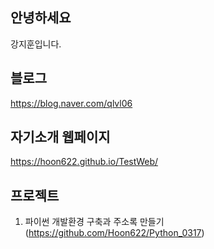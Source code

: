## 안녕하세요
강지훈입니다.

## 블로그
https://blog.naver.com/qlvl06
## 자기소개 웹페이지
https://hoon622.github.io/TestWeb/

## 프로젝트
1. 파이썬 개발환경 구축과 주소록 만들기(https://github.com/Hoon622/Python_0317)
